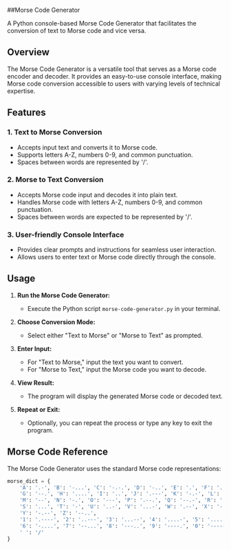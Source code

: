 ##Morse Code Generator

A Python console-based Morse Code Generator that facilitates the conversion of text to Morse code and vice versa.

## Overview

The Morse Code Generator is a versatile tool that serves as a Morse code encoder and decoder. It provides an easy-to-use console interface, making Morse code conversion accessible to users with varying levels of technical expertise.

## Features

### 1. Text to Morse Conversion

- Accepts input text and converts it to Morse code.
- Supports letters A-Z, numbers 0-9, and common punctuation.
- Spaces between words are represented by '/'.

### 2. Morse to Text Conversion

- Accepts Morse code input and decodes it into plain text.
- Handles Morse code with letters A-Z, numbers 0-9, and common punctuation.
- Spaces between words are expected to be represented by '/'.

### 3. User-friendly Console Interface

- Provides clear prompts and instructions for seamless user interaction.
- Allows users to enter text or Morse code directly through the console.

## Usage

1. **Run the Morse Code Generator:**
   - Execute the Python script `morse-code-generator.py` in your terminal.

2. **Choose Conversion Mode:**
   - Select either "Text to Morse" or "Morse to Text" as prompted.

3. **Enter Input:**
   - For "Text to Morse," input the text you want to convert.
   - For "Morse to Text," input the Morse code you want to decode.

4. **View Result:**
   - The program will display the generated Morse code or decoded text.

5. **Repeat or Exit:**
   - Optionally, you can repeat the process or type any key to exit the program.

## Morse Code Reference

The Morse Code Generator uses the standard Morse code representations:

```python
morse_dict = {
    'A': '.-', 'B': '-...', 'C': '-.-.', 'D': '-..', 'E': '.', 'F': '..-.',
    'G': '--.', 'H': '....', 'I': '..', 'J': '.---', 'K': '-.-', 'L': '.-..',
    'M': '--', 'N': '-.', 'O': '---', 'P': '.--.', 'Q': '--.-', 'R': '.-.',
    'S': '...', 'T': '-', 'U': '..-', 'V': '...-', 'W': '.--', 'X': '-..-',
    'Y': '-.--', 'Z': '--..',
    '1': '.----', '2': '..---', '3': '...--', '4': '....-', '5': '.....',
    '6': '-....', '7': '--...', '8': '---..', '9': '----.', '0': '-----',
    ' ': '/'
}
